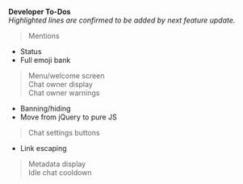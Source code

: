   <b>Developer To-Dos</b>
  <br>
  <em>Highlighted lines are confirmed to be added by next feature update.</em>

 > Mentions<br>
- Status<br>
- Full emoji bank<br>
 > Menu/welcome screen<br>
 > Chat owner display<br>
 > Chat owner warnings<br>
- Banning/hiding<br>
- Move from jQuery to pure JS<br>
 > Chat settings buttons<br>
- Link escaping<br>
 > Metadata display<br>
 > Idle chat cooldown<br>
